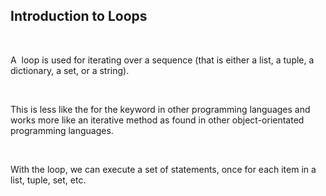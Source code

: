<div _ngcontent-serverapp-c232="" class="note-body"><div _ngcontent-serverapp-c232="" class="body-text"><h2><strong>Introduction to Loops</strong></h2><p>&nbsp;</p><p>A&nbsp; loop is used for iterating over a sequence (that is either a list, a tuple, a dictionary, a set, or a string).</p><p>&nbsp;</p><p>This is less like the for the keyword in other programming languages and works more like an iterative method as found in other object-orientated programming languages.</p><p>&nbsp;</p><p>With the loop, we can execute a set of statements, once for each item in a list, tuple, set, etc.</p><p>&nbsp;</p></div></div>